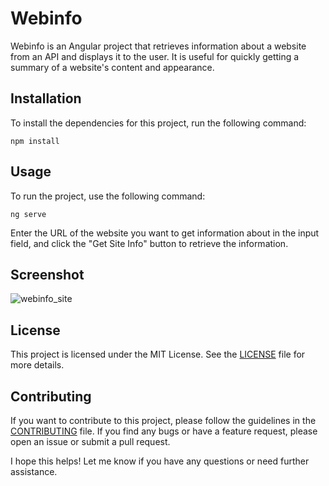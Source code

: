 # Webinfo

Webinfo is an Angular project that retrieves information about a website from an API and displays it to the user. It is useful for quickly getting a summary of a website's content and appearance.

## Installation
To install the dependencies for this project, run the following command:
```
npm install
```
## Usage
To run the project, use the following command:
```
ng serve
```

Enter the URL of the website you want to get information about in the input field, and click the "Get Site Info" button to retrieve the information.

## Screenshot
![webinfo_site](https://user-images.githubusercontent.com/2889542/208253178-d14dbe89-6104-4964-95ce-717d7eedcb02.png)


## License
This project is licensed under the MIT License. See the [LICENSE](LICENSE.md) file for more details.

## Contributing
If you want to contribute to this project, please follow the guidelines in the [CONTRIBUTING](CONTRIBUTING.md) file. If you find any bugs or have a feature request, please open an issue or submit a pull request.

I hope this helps! Let me know if you have any questions or need further assistance.
